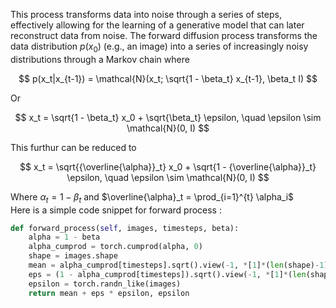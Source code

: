 This process transforms data into noise through a series of steps, effectively allowing for the learning of a generative model that can later reconstruct data from noise. The forward diffusion process transforms the data distribution $p(x_0)$ (e.g., an image) into a series of increasingly noisy distributions through a Markov chain where 

$$
p(x_t|x_{t-1}) = \mathcal{N}(x_t; \sqrt{1 - \beta_t} x_{t-1}, \beta_t I)
$$

Or 

$$
x_t = \sqrt{1 - \beta_t} x_0 + \sqrt{\beta_t} \epsilon, \quad \epsilon \sim \mathcal{N}(0, I)
$$  

This furthur can be reduced to 

$$
x_t = \sqrt{{\overline{\alpha}}_t} x_0 + \sqrt{1 - {\overline{\alpha}}_t} \epsilon, \quad \epsilon \sim \mathcal{N}(0, I)
$$

Where $\alpha_t = 1 - \beta_t$ and $\overline{\alpha}_t = \prod_{i=1}^{t} \alpha_i$  
Here is a simple code snippet for forward process : 
```python
def forward_process(self, images, timesteps, beta):
    alpha = 1 - beta
    alpha_cumprod = torch.cumprod(alpha, 0)
    shape = images.shape
    mean = alpha_cumprod[timesteps].sqrt().view(-1, *[1]*(len(shape)-1)) * images
    eps = (1 - alpha_cumprod[timesteps]).sqrt().view(-1, *[1]*(len(shape)-1))
    epsilon = torch.randn_like(images) 
    return mean + eps * epsilon, epsilon
```
